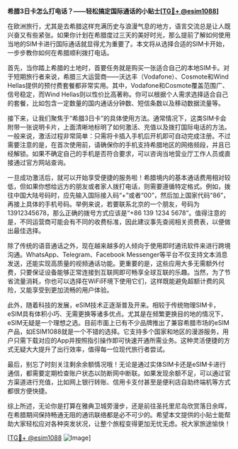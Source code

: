 **希腊3日卡怎么打电话？——轻松搞定国际通话的小贴士[[TG💪+ @esim1088](https://t.me/s/esim1088)]**

在欧洲旅行，尤其是去希腊这样充满历史与浪漫气息的地方，语言交流总是让人既兴奋又有些紧张。如果你计划在希腊度过三天的美好时光，那么提前了解如何使用当地的SIM卡进行国际通话就显得尤为重要了。本文将从选择合适的SIM卡开始，一步步教你如何在希腊顺利拨打电话。

首先，当你踏上希腊的土地时，首要任务就是购买一张适合自己的本地SIM卡。对于短期旅行者来说，希腊三大运营商——沃达丰（Vodafone）、Cosmote和Wind Hellas提供的预付费套餐都非常实用。其中，Vodafone和Cosmote覆盖范围广、信号稳定，而Wind Hellas则以性价比高著称。你可以根据个人需求选择适合自己的套餐，比如包含一定数量的国内通话分钟数、短信条数以及移动数据流量等。

接下来，让我们聚焦于“希腊3日卡”的具体使用方法。通常情况下，这类SIM卡会附带一张说明卡片，上面清晰地标明了如何激活、充值以及拨打国际电话的方法。一般来说，激活过程非常简单：只需将卡插入手机后开机即可自动完成注册。不过需要注意的是，在首次使用前，请确保你的手机支持希腊地区的网络频段，并且已经解锁。如果不确定自己的手机是否符合要求，可以咨询当地营业厅工作人员或直接通过官方网站查询。

一旦成功激活后，就可以开始享受便捷的服务啦！希腊境内的基本通话费用相对较低，但如果你想给远方的朋友或者家人拨打电话，则需要遵循特定格式。例如，拨往中国大陆号码时，应先输入国际接入码“+”或者“00”，然后加上国家代码“86”，再接上具体的手机号码。举例来说，若要联系北京的一个朋友，号码为13912345678，那么正确的拨号方式应该是“+86 139 1234 5678”。值得注意的是，不同运营商可能会有不同的收费标准，因此建议事先查阅相关资费表，以便做出最佳选择。

除了传统的语音通话之外，现在越来越多的人倾向于使用即时通讯软件来进行跨境沟通。WhatsApp、Telegram、Facebook Messenger等平台不仅支持文本消息发送，还能实现高质量的视频通话功能。更重要的是，这些应用大多无需额外付费，只要保证设备能够正常连接到互联网即可畅享全球互联的乐趣。当然，为了节省流量消耗，你也可以选择在WiFi环境下使用它们，这样既能避免超额计费的风险，又能享受到更加流畅的用户体验。

此外，随着科技的发展，eSIM技术正逐渐普及开来。相较于传统物理SIM卡，eSIM具有体积小巧、无需更换等诸多优点。尤其是在频繁更换目的地的情况下，eSIM无疑是一个理想之选。目前市面上已有不少品牌推出了兼容希腊市场的eSIM产品，如ESIM1088就是一个不错的选择。它支持多个国家和地区的漫游服务，用户只需下载对应的App并按照指引操作即可快速开通所需业务。这种灵活便捷的方式无疑大大提升了出行效率，值得每一位现代旅行者尝试。

最后，别忘了时刻关注剩余余额情况哦！无论是通过实体SIM卡还是eSIM卡进行通信，都需要定期检查账户状态以防断网中断联。如果发现余额不足，可以通过官方渠道进行充值，比如网上银行转账、信用卡支付甚至是便利店自助终端机等方式都很方便快捷。

综上所述，无论你是打算在雅典卫城旁漫步，还是前往圣托里尼岛欣赏落日余晖，在希腊期间保持畅通无阻的通讯联络都是必不可少的。希望本文提供的小贴士能帮助大家轻松应对各种突发状况，让整个旅程变得更加无忧无虑。祝大家旅途愉快！

[[TG💪+ @esim1088](https://t.me/s/esim1088) ![Image](https://i.postimg.cc/4NQfJmqS/Snipaste-2025-05-13-00-14-12.png)]